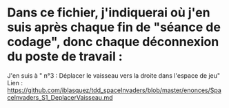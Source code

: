 # Dans ce fichier, j'indiquerai où j'en suis après chaque fin de "séance de codage", donc chaque déconnexion du poste de travail :

J'en suis à " n°3 : Déplacer le vaisseau vers la droite dans l'espace de jeu"
Lien : https://github.com/iblasquez/tdd_spaceInvaders/blob/master/enonces/SpaceInvaders_S1_DeplacerVaisseau.md
